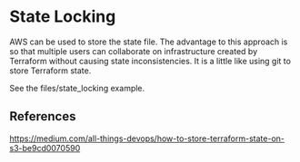 # State Locking

AWS can be used to store the state file. The advantage to this approach is so that multiple users can collaborate on infrastructure created by Terraform without causing state inconsistencies. It is a little like using git to store Terraform state. 

See the files/state_locking example.

## References

https://medium.com/all-things-devops/how-to-store-terraform-state-on-s3-be9cd0070590
